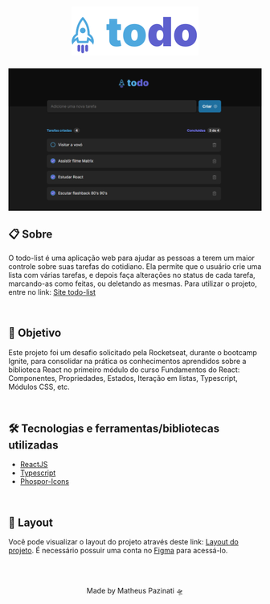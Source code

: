 <h1 align="center">
  <img src="./src/images/todo-logo.svg" />
</h1>
<div>
  <img src="./src/images/.github/todolist-banner.png" />
</div>
<h2>📋 Sobre</h2>
<p>O todo-list é uma aplicação web para ajudar as pessoas a terem um maior controle sobre suas tarefas do cotidiano. Ela permite que o usuário crie uma lista com várias tarefas, e depois faça alterações no status de cada tarefa, marcando-as como feitas, ou deletando as mesmas. Para utilizar o projeto, entre no link: <a href="https://ignite-todo-list-azure.vercel.app/" target="_blank">Site todo-list</a></p>
<br>
<h2>🎯 Objetivo</h2>
<p>Este projeto foi um desafio solicitado pela Rocketseat, durante o bootcamp Ignite, para consolidar na prática os conhecimentos aprendidos sobre a biblioteca React no primeiro módulo do curso Fundamentos do React: Componentes, Propriedades, Estados, Iteração em listas, Typescript, Módulos CSS, etc.</p>
<br>
<h2>🛠️ Tecnologias e ferramentas/bibliotecas utilizadas</h2>
<ul>
  <li><a href="https://reactjs.org/">ReactJS</a></li>
  <li><a href="https://www.typescriptlang.org/">Typescript</a></li>
  <li><a href="https://phosphoricons.com/">Phospor-Icons</a></li>
</ul>
<br>
<h2>🔖 Layout</h2>
<p>Você pode visualizar o layout do projeto através deste link: <a href="https://www.figma.com/file/0n0zDN7zbzhRbaEO74Xesx/ToDo-List/duplicate">Layout do projeto</a>. É necessário possuir uma conta no <a href="https://figma.com">Figma</a> para acessá-lo.</p>
<br>
<br>
<p align="center">Made by Matheus Pazinati 🛸</p>